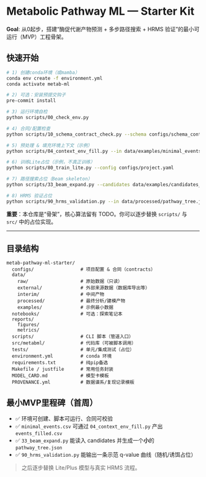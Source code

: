 # Metabolic Pathway ML — Starter Kit

**Goal**: 从0起步，搭建“酶促代谢产物预测 + 多步路径搜索 + HRMS 验证”的最小可运行（MVP）工程骨架。

## 快速开始

```bash
# 1) 创建conda环境（或mamba）
conda env create -f environment.yml
conda activate metab-ml

# 2) 可选：安装预提交钩子
pre-commit install

# 3) 运行环境自检
python scripts/00_check_env.py

# 4) 合同/配置检查
python scripts/10_schema_contract_check.py --schema configs/schema_contract.yaml --example data/examples/minimal_events.csv

# 5) 预处理 & 填充环境上下文（示例）
python scripts/04_context_env_fill.py --in data/examples/minimal_events.csv --out data/interim/events_filled.csv --env configs/env_fields.json

# 6) 训练Lite占位（示例，不真正训练）
python scripts/80_train_lite.py --config configs/project.yaml

# 7) 路径搜索占位（Beam skeleton）
python scripts/33_beam_expand.py --candidates data/examples/candidates_v0.csv --out data/processed/pathway_tree.json

# 8) HRMS 验证占位
python scripts/90_hrms_validation.py --in data/processed/pathway_tree.json --out reports/metrics/hrms_fdr.csv
```

**重要**：本仓库是“骨架”，核心算法留有 TODO。你可以逐步替换 `scripts/` 与 `src/` 中的占位实现。

---

## 目录结构
```
metab-pathway-ml-starter/
  configs/                 # 项目配置 & 合同（contracts）
  data/
    raw/                   # 原始数据（只读）
    external/              # 外部来源数据（数据库导出等）
    interim/               # 中间产物
    processed/             # 最终分析/建模产物
    examples/              # 示例最小数据
  notebooks/               # 可选：探索笔记本
  reports/
    figures/
    metrics/
  scripts/                 # CLI 脚本（管道入口）
  src/metabml/             # 代码库（可被脚本调用）
  tests/                   # 单元/集成测试（占位）
  environment.yml          # conda 环境
  requirements.txt         # 纯pip备选
  Makefile / justfile      # 常用任务封装
  MODEL_CARD.md            # 模型卡模板
  PROVENANCE.yml           # 数据谱系/复现记录模板
```

## 最小MVP里程碑（首周）
- ✅ 环境可创建、脚本可运行、合同可校验
- ✅ `minimal_events.csv` 可通过 `04_context_env_fill.py` 产出 `events_filled.csv`
- ✅ `33_beam_expand.py` 能读入 candidates 并生成一个**小**的 `pathway_tree.json`
- ✅ `90_hrms_validation.py` 能输出一条示范 q-value 曲线（随机/诱饵占位）

> 之后逐步替换 Lite/Plus 模型与真实 HRMS 流程。
